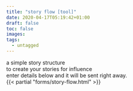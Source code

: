 ```yaml
---
title: "story flow [tool]"
date: 2020-04-17T05:19:42+01:00
draft: false
toc: false
images:
tags:
  - untagged
---
```


a simple story structure  
to create your stories for influence  
enter details below and it will be sent right away.  
{{< partial "forms/story-flow.html" >}}
